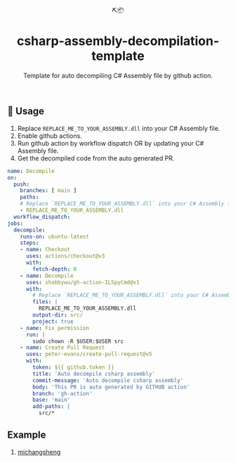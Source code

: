 <div align="center">
  ⛏️📦 
</div>
<h1 align="center">
  csharp-assembly-decompilation-template
</h1>

<p align="center">
   Template for auto decompiling C# Assembly file by github action.
</p>

<br />

## 🤸 Usage

1. Replace `REPLACE_ME_TO_YOUR_ASSEMBLY.dll` into your C# Assembly file.
2. Enable github actions.
3. Run github action by workflow dispatch OR by updating your C# Assembly file.
4. Get the decompiled code from the auto generated PR.

```yaml
name: Decompile
on:
  push:
    branches: [ main ]
    paths:
    # Replace `REPLACE_ME_TO_YOUR_ASSEMBLY.dll` into your C# Assembly file.
    - REPLACE_ME_TO_YOUR_ASSEMBLY.dll
  workflow_dispatch:
jobs:
  decompile:
    runs-on: ubuntu-latest 
    steps:
    - name: Checkout
      uses: actions/checkout@v3
      with:
        fetch-depth: 0
    - name: Decompile
      uses: shabbywu/gh-action-ILSpyCmd@v1
      with:
        # Replace `REPLACE_ME_TO_YOUR_ASSEMBLY.dll` into your C# Assembly file.
        files: |
          REPLACE_ME_TO_YOUR_ASSEMBLY.dll
        output-dir: src/
        project: true
    - name: Fix permission
      run: |
        sudo chown -R $USER:$USER src
    - name: Create Pull Request
      uses: peter-evans/create-pull-request@v5
      with:
        token: ${{ github.token }}
        title: 'Auto decompile csharp assembly'
        commit-message: 'Auto decompile csharp assembly'
        body: 'This PR is auto generated by GITHUB action'
        branch: 'gh-action'
        base: 'main'
        add-paths: |
          src/*
```

## Example
1. [michangsheng](https://github.com/shabbywu/michangsheng)
